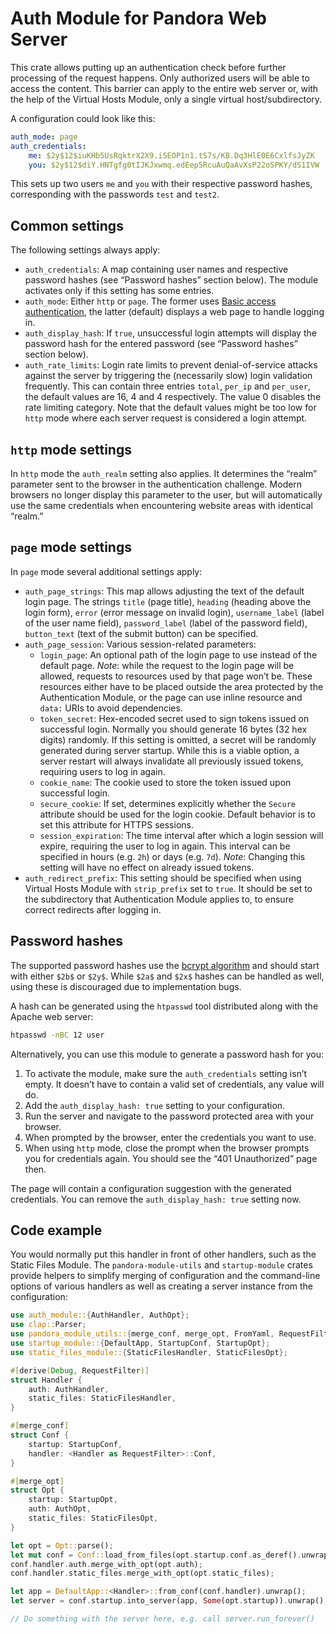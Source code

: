 # Auth Module for Pandora Web Server

This crate allows putting up an authentication check before further processing of the request
happens. Only authorized users will be able to access the content. This barrier can apply to
the entire web server or, with the help of the Virtual Hosts Module, only a single virtual
host/subdirectory.

A configuration could look like this:

```yaml
auth_mode: page
auth_credentials:
    me: $2y$12$iuKHb5UsRqktrX2X9.iSEOP1n1.tS7s/KB.Dq3HlE0E6CxlfsJyZK
    you: $2y$12$diY.HNTgfg0tIJKJxwmq.edEep5RcuAuQaAvXsP22oSPKY/dS1IVW
```

This sets up two users `me` and `you` with their respective password hashes, corresponding with
the passwords `test` and `test2`.

## Common settings

The following settings always apply:

* `auth_credentials`: A map containing user names and respective password hashes (see “Password
  hashes” section below). The module activates only if this setting has some entries.
* `auth_mode`: Either `http` or `page`. The former uses
  [Basic access authentication](https://en.wikipedia.org/wiki/Basic_access_authentication), the
  latter (default) displays a web page to handle logging in.
* `auth_display_hash`: If `true`, unsuccessful login attempts will display the password hash
  for the entered password (see “Password hashes” section below).
* `auth_rate_limits`: Login rate limits to prevent denial-of-service attacks against the server
  by triggering the (necessarily slow) login validation frequently. This can contain three
  entries `total`, `per_ip` and `per_user`, the default values are 16, 4 and 4 respectively.
  The value 0 disables the rate limiting category. Note that the default values might be too
  low for `http` mode where each server request is considered a login attempt.

## `http` mode settings

In `http` mode the `auth_realm` setting also applies. It determines the “realm” parameter sent
to the browser in the authentication challenge. Modern browsers no longer display this
parameter to the user, but will automatically use the same credentials when encountering
website areas with identical “realm.”

## `page` mode settings

In `page` mode several additional settings apply:

* `auth_page_strings`: This map allows adjusting the text of the default login page. The
  strings `title` (page title), `heading` (heading above the login form), `error` (error
  message on invalid login), `username_label` (label of the user name field), `password_label`
  (label of the password field), `button_text` (text of the submit button) can be specified.
* `auth_page_session`: Various session-related parameters:
  * `login_page`: An optional path of the login page to use instead of the default page.
    *Note*: while the request to the login page will be allowed, requests to resources used by
    that page won’t be. These resources either have to be placed outside the area protected by
    the Authentication Module, or the page can use inline resource and `data:` URIs to avoid
    dependencies.
  * `token_secret`: Hex-encoded secret used to sign tokens issued on successful login. Normally
    you should generate 16 bytes (32 hex digits) randomly. If this setting is omitted, a secret
    will be randomly generated during server startup. While this is a viable option, a server
    restart will always invalidate all previously issued tokens, requiring users to log in
    again.
  * `cookie_name`: The cookie used to store the token issued upon successful login.
  * `secure_cookie`: If set, determines explicitly whether the `Secure` attribute should be
    used for the login cookie. Default behavior is to set this attribute for HTTPS sessions.
  * `session_expiration`: The time interval after which a login session will expire, requiring
    the user to log in again. This interval can be specified in hours (e.g. `2h`) or days (e.g.
    `7d`). *Note*: Changing this setting will have no effect on already issued tokens.
* `auth_redirect_prefix`: This setting should be specified when using Virtual Hosts Module with
  `strip_prefix` set to `true`. It should be set to the subdirectory that Authentication Module
  applies to, to ensure correct redirects after logging in.

## Password hashes

The supported password hashes use the [bcrypt algorithm](https://en.wikipedia.org/wiki/Bcrypt)
and should start with either `$2b$` or `$2y$`. While `$2a$` and `$2x$` hashes can be handled as
well, using these is discouraged due to implementation bugs.

A hash can be generated using the `htpasswd` tool distributed along with the Apache web server:

```sh
htpasswd -nBC 12 user
```

Alternatively, you can use this module to generate a password hash for you:

1. To activate the module, make sure the `auth_credentials` setting isn’t empty. It doesn’t
   have to contain a valid set of credentials, any value will do.
2. Add the `auth_display_hash: true` setting to your configuration.
3. Run the server and navigate to the password protected area with your browser.
4. When prompted by the browser, enter the credentials you want to use.
5. When using `http` mode, close the prompt when the browser prompts you for credentials again.
   You should see the “401 Unauthorized” page then.

The page will contain a configuration suggestion with the generated credentials. You can remove
the `auth_display_hash: true` setting now.

## Code example

You would normally put this handler in front of other handlers, such as the Static Files
Module. The `pandora-module-utils` and `startup-module` crates provide helpers to simplify
merging of configuration and the command-line options of various handlers as well as creating a
server instance from the configuration:

```rust
use auth_module::{AuthHandler, AuthOpt};
use clap::Parser;
use pandora_module_utils::{merge_conf, merge_opt, FromYaml, RequestFilter};
use startup_module::{DefaultApp, StartupConf, StartupOpt};
use static_files_module::{StaticFilesHandler, StaticFilesOpt};

#[derive(Debug, RequestFilter)]
struct Handler {
    auth: AuthHandler,
    static_files: StaticFilesHandler,
}

#[merge_conf]
struct Conf {
    startup: StartupConf,
    handler: <Handler as RequestFilter>::Conf,
}

#[merge_opt]
struct Opt {
    startup: StartupOpt,
    auth: AuthOpt,
    static_files: StaticFilesOpt,
}

let opt = Opt::parse();
let mut conf = Conf::load_from_files(opt.startup.conf.as_deref().unwrap_or(&[])).unwrap();
conf.handler.auth.merge_with_opt(opt.auth);
conf.handler.static_files.merge_with_opt(opt.static_files);

let app = DefaultApp::<Handler>::from_conf(conf.handler).unwrap();
let server = conf.startup.into_server(app, Some(opt.startup)).unwrap();

// Do something with the server here, e.g. call server.run_forever()
```
